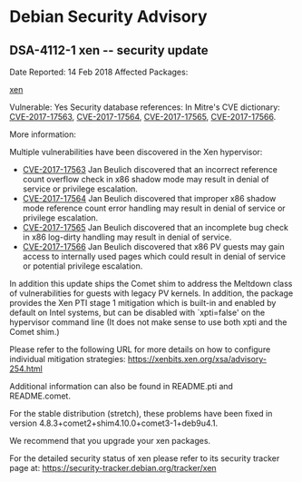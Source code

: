 
Debian Security Advisory
========================


DSA-4112-1 xen -- security update
---------------------------------



Date Reported:
14 Feb 2018
Affected Packages:

[xen](https://packages.debian.org/src:xen)

Vulnerable:
Yes
Security database references:
In Mitre's CVE dictionary: [CVE-2017-17563](https://security-tracker.debian.org/tracker/CVE-2017-17563), [CVE-2017-17564](https://security-tracker.debian.org/tracker/CVE-2017-17564), [CVE-2017-17565](https://security-tracker.debian.org/tracker/CVE-2017-17565), [CVE-2017-17566](https://security-tracker.debian.org/tracker/CVE-2017-17566).  

More information:

Multiple vulnerabilities have been discovered in the Xen hypervisor:


* [CVE-2017-17563](https://security-tracker.debian.org/tracker/CVE-2017-17563)
Jan Beulich discovered that an incorrect reference count overflow
 check in x86 shadow mode may result in denial of service or
 privilege escalation.
* [CVE-2017-17564](https://security-tracker.debian.org/tracker/CVE-2017-17564)
Jan Beulich discovered that improper x86 shadow mode reference count
 error handling may result in denial of service or privilege
 escalation.
* [CVE-2017-17565](https://security-tracker.debian.org/tracker/CVE-2017-17565)
Jan Beulich discovered that an incomplete bug check in x86 log-dirty
 handling may result in denial of service.
* [CVE-2017-17566](https://security-tracker.debian.org/tracker/CVE-2017-17566)
Jan Beulich discovered that x86 PV guests may gain access to
 internally used pages which could result in denial of service or
 potential privilege escalation.


In addition this update ships the Comet shim to address the Meltdown
class of vulnerabilities for guests with legacy PV kernels. In addition,
the package provides the Xen PTI stage 1 mitigation which is built-in
and enabled by default on Intel systems, but can be disabled with
`xpti=false' on the hypervisor command line (It does not make sense to
use both xpti and the Comet shim.)


Please refer to the following URL for more details on how to configure
individual mitigation strategies:
<https://xenbits.xen.org/xsa/advisory-254.html>


Additional information can also be found in README.pti and README.comet.


For the stable distribution (stretch), these problems have been fixed in
version 4.8.3+comet2+shim4.10.0+comet3-1+deb9u4.1.


We recommend that you upgrade your xen packages.


For the detailed security status of xen please refer to
its security tracker page at:
<https://security-tracker.debian.org/tracker/xen>





